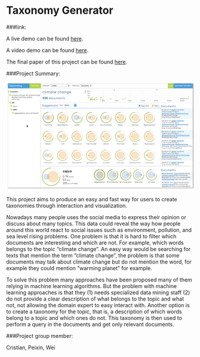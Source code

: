 # Taxonomy Generator

###link:

A live demo can be found [here](http://nyu-cs6313-projects.github.io/Taxonomy-Generator/index.html).

A video demo can be found [here](https://vimeo.com/127993895).

The final paper of this project can be found
[here](https://github.com/NYU-CS6313-Projects/Taxonomy-Generator/blob/master/TaxonomyGenerator.pdf).

###Project Summary:

![Taxonomy Generator](https://github.com/NYU-CS6313-Projects/Taxonomy-Generator/blob/master/img/video.png)

This project aims to produce an easy and fast way for users to create taxonomies through interaction and visualization.

Nowadays many people uses the social media to express their opinion or discuss about many topics. This data could reveal the way how people around this world react to social issues such as environment, pollution,  and sea level rising problems. One problem is that it is hard to filter which documents are interesting and which are not. For example, which words belongs to the topic “climate change”. An easy way would be searching for texts that mention the term “climate change”, the problem is that some documents may talk about climate change but do not mention the word, for example they could mention “warming planet” for example.

To solve this problem many approaches have been proposed many of them relying in machine learning algorithms. But the problem with machine learning approaches is that they (1) needs specialized data mining staff (2) do not provide a clear description of what belongs to the topic and what not, not allowing the domain expert to easy interact with. Another option is to create a taxonomy for the topic, that is, a description of which words belong to a topic and which ones do not. This taxonomy is then used to perform a query in the documents and get only relevant documents.

###Project group member: 

Cristian, Peixin, Wei